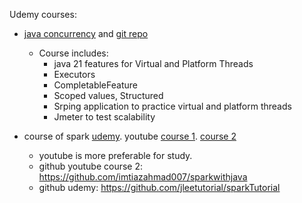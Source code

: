Udemy courses:
- [java concurrency](https://www.udemy.com/course/java-virtual-thread) and [git repo](https://github.com/vinsguru/java-virtual-thread-course.git)

  - Course includes:
    - java 21 features for Virtual and Platform Threads
    - Executors
    - CompletableFeature
    - Scoped values, Structured
    - Srping application to practice virtual and platform threads
    - Jmeter to test scalability
- course of spark [udemy](https://www.udemy.com/course/apache-spark-course-with-java). youtube [course 1](https://youtu.be/vqEF9F7pH40?si=oAPZ1VOmIdiS99GG). [course 2](https://youtube.com/playlist?list=PL8rcHwQO3nbI-jj0D7jbFohJQwBOFyiB_&si=v4IbQaT8mYoxT-sd)
  - youtube is more preferable for study.
  - github youtube course 2: https://github.com/imtiazahmad007/sparkwithjava
  - github udemy: https://github.com/jleetutorial/sparkTutorial
